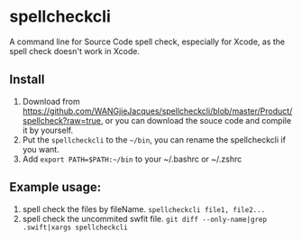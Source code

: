 # spellcheckcli
A command line for Source Code spell check, especially for Xcode, as the spell check doesn't work in Xcode.

## Install
1. Download from https://github.com/WANGjieJacques/spellcheckcli/blob/master/Product/spellcheck?raw=true,
or you can download the souce code and compile it by yourself.
2. Put the `spellcheckcli` to the `~/bin`, you can rename the spellcheckcli if you want.
3. Add `export PATH=$PATH:~/bin` to your ~/.bashrc or ~/.zshrc

## Example usage:
1. spell check the files by fileName.
    `spellcheckcli file1, file2...`
2. spell check the uncommited swfit file.
    `git diff --only-name|grep .swift|xargs spellcheckcli`
